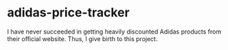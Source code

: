 # adidas-price-tracker
I have never succeeded in getting heavily discounted Adidas products from their official website. Thus, I give birth to this project.
